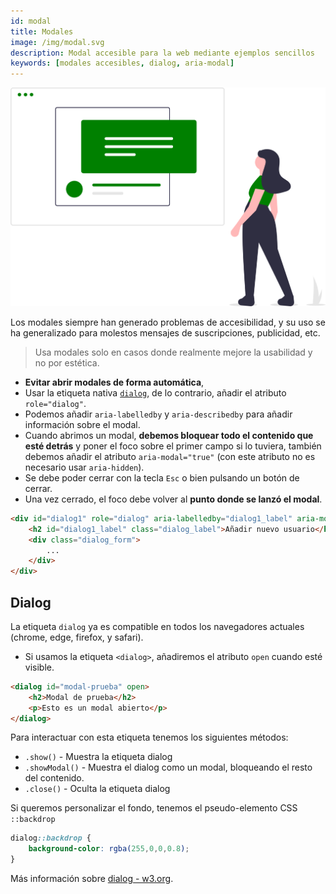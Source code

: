 ```yaml
---
id: modal
title: Modales
image: /img/modal.svg
description: Modal accesible para la web mediante ejemplos sencillos
keywords: [modales accesibles, dialog, aria-modal]
---
```


![img](/img/modal.svg)

Los modales siempre han generado problemas de accesibilidad, y su uso se ha generalizado para molestos mensajes de suscripciones, publicidad, etc.

> Usa modales solo en casos donde realmente mejore la usabilidad y no por estética.

- **Evitar abrir modales de forma automática**,
- Usar la etiqueta nativa [`dialog`](#dialog), de lo contrario, añadir el atributo `role="dialog"`.
- Podemos añadir `aria-labelledby` y `aria-describedby` para añadir información sobre el modal.
- Cuando abrimos un modal, **debemos bloquear todo el contenido que esté detrás** y poner el foco sobre el primer campo si lo tuviera, también debemos añadir el atributo `aria-modal="true"` (con este atributo no es necesario usar `aria-hidden`).
- Se debe poder cerrar con la tecla `Esc` o bien pulsando un botón de cerrar.
- Una vez cerrado, el foco debe volver al **punto donde se lanzó el modal**.

```html
<div id="dialog1" role="dialog" aria-labelledby="dialog1_label" aria-modal="true">
    <h2 id="dialog1_label" class="dialog_label">Añadir nuevo usuario</h2>
    <div class="dialog_form">
        ...
    </div>
</div>
```

## Dialog

La etiqueta `dialog` ya es compatible en todos los navegadores actuales (chrome, edge, firefox, y safari).

- Si usamos la etiqueta `<dialog>`, añadiremos el atributo `open` cuando esté visible.

```html
<dialog id="modal-prueba" open>
    <h2>Modal de prueba</h2>
    <p>Esto es un modal abierto</p>
</dialog>
```

Para interactuar con esta etiqueta tenemos los siguientes métodos:

- `.show()` - Muestra la etiqueta dialog
- `.showModal()` - Muestra el dialog como un modal, bloqueando el resto del contenido.
- `.close()` - Oculta la etiqueta dialog

Si queremos personalizar el fondo, tenemos el pseudo-elemento CSS `::backdrop`

```css 
dialog::backdrop {
    background-color: rgba(255,0,0,0.8);
}
```

Más información sobre [dialog - w3.org](https://www.w3.org/TR/wai-aria-practices/examples/dialog-modal/dialog.html).




